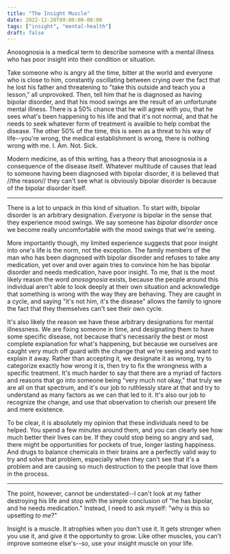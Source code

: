 ```yaml
---
title: "The Insight Muscle"
date: 2022-12-28T09:00:00-08:00
tags: ["insight", "mental-health"]
draft: false
---
```

Anosognosia is a medical term to describe someone with a mental illness who has poor insight into their condition or situation. 

Take someone who is angry all the time, bitter at the world and everyone who is close to him, constantly oscillating between crying over the fact that he lost his father and threatening to "take this outside and teach you a lesson," all unprovoked. Then, tell him that he is diagnosed as having bipolar disorder, and that his mood swings are the result of an unfortunate mental illness. There is a 50% chance that he will agree with you, that he sees what's been happening to his life and that it's not normal, and that he needs to seek whatever form of treatment is availble to help combat the disease. The other 50% of the time, this is seen as a threat to his way of life--you're wrong, the medical establishment is wrong, there is nothing wrong with me. I. Am. Not. Sick.

Modern medicine, as of this writing, has a theory that anosognosia is a consequence of the disease itself. Whatever multitude of causes that lead to someone having been diagnosed with bipolar disorder, it is believed that //the reason// they can't see what is obviously bipolar disorder is because of the bipolar disorder itself.

---

There is a lot to unpack in this kind of situation. To start with, bipolar disorder is an arbitrary designation. _Everyone_ is bipolar in the sense that they experience mood swings. We say someone has _bipolar disorder_ once we become really uncomfortable with the mood swings that we're seeing.

More importantly though, my limited experience suggests that poor insight into one's life is the norm, not the exception. The family members of the man who has been diagnosed with bipolar disorder and refuses to take any medication, yet over and over again tries to convince him he has bipolar disorder and needs medication, have poor insight. To me, that is the most likely reason the word _anosognosia_ exists, because the people around this individual aren't able to look deeply at their own situation and acknowledge that something is wrong with the way they are behaving. They are caught in a cycle, and saying "it's not him, it's the disease" allows the family to ignore the fact that they themselves can't see their own cycle.

It's also likely the reason we have these arbitrary designations for mental illnessness. We are fixing someone in time, and designating them to have some specific disease, not because that's necessarily the best or most complete explanation for what's happening, but because we ourselves are caught very much off guard with the change that we're seeing and want to explain it away. Rather than accepting it, we designate it as wrong, try to categorize exactly how wrong it is, then try to fix the wrongness with a specific treatment. It's much harder to say that there are a myriad of factors and reasons that go into someone being "very much not okay," that truly we are all on that spectrum, and it's our job to ruthlessly stare at that and try to understand as many factors as we can that led to it. It's also our job to recognize the change, and use that observation to cherish our present life and mere existence.

To be clear, it is absolutely my opinion that these individuals need to be helped. You spend a few minutes around them, and you can clearly see how much better their lives can be. If they could stop being so angry and sad, there might be opportunities for pockets of true, longer lasting happiness. And drugs to balance chemicals in their brains are a perfectly valid way to try and solve that problem, especially when they can't see that it's a problem and are causing so much destruction to the people that love them in the process.

---

The point, however, cannot be understated--I can't look at my father destroying his life and stop with the simple conclusion of "he has bipolar, and he needs medication." Instead, I need to ask myself: "why is this so upsetting _to me_?"

Insight is a muscle. It atrophies when you don't use it. It gets stronger when you use it, and give it the opportunity to grow. Like other muscles, you can't improve someone else's--so, use your insight muscle on your life.
